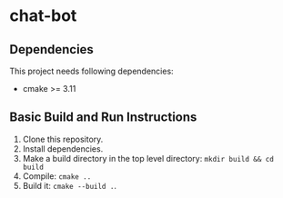 # chat-bot

## Dependencies

This project needs following dependencies:

* cmake >= 3.11

## Basic Build and Run Instructions

1. Clone this repository.
2. Install dependencies.
3. Make a build directory in the top level directory: `mkdir build && cd build`
4. Compile: `cmake ..`
5. Build it: `cmake --build .`.